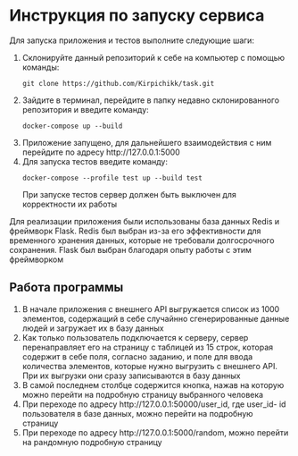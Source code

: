 # Инструкция по запуску сервиса
Для запуска приложения и тестов выполните следующие шаги:
<ol>
  <li>Склонируйте данный репозиторий к себе на компьютер с помощью команды:</li>
  <pre><code>git clone https://github.com/Kirpichikk/task.git</code></pre>
  <li>Зайдите в терминал, перейдите в папку недавно склонированного репозитория и введите команду:</li>
  <pre><code>docker-compose up --build</code></pre>
  <li>Приложение запущено, для дальнейшего взаимодействия с ним перейдите по адресу http://127.0.0.1:5000</li>
  <li>Для запуска тестов введите команду:</li>
  <pre><code>docker-compose --profile test up --build test</code></pre>
  При запуске тестов сервер должен быть выключен для корректности их работы
</ol>

Для реализации приложения были использованы база данных Redis и фреймворк Flask. Redis был выбран из-за его эффективности для временного хранения данных, которые не требовали долгосрочного сохранения. Flask был выбран благодаря опыту работы с этим фреймворком

## Работа программы
<ol>
  <li> В начале приложения с внешнего API выгружается список из 1000 элементов, содержащий в себе случайнно сгенерированные данные людей и загружает их в базу данных</li>
  <li>Как только пользователь подключается к серверу, сервер перенаправляет его на страницу с таблицей из 15 строк, которая содержит в себе поля, согласно заданию, и поле для ввода количества элементов, которые нужно выгрузить с внешнего API. При их выгрузки они сразу записываются в базу данных</li>
  <li>В самой последнем столбце содержится кнопка, нажав на которую можно перейти на подробную страницу выбранного человека</li>
  <li>При переходе по адресу http://127.0.0.1:50000/user_id, где user_id- id пользователя в  базе данных, можно перейти на подробную страницу</li>
  <li>При переходе по адресу http://127.0.0.1:5000/random, можно перейти на рандомную подробную страницу</li>
</ol>
